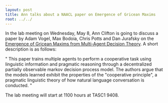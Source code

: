 ```yaml
---
layout: post
title: Ann talks about a NAACL paper on Emergence of Gricean Maxims
root: ../../
---
```


In the lab meeting on Wednesday, May 8, Ann Clifton is going to discuss a paper by Adam Vogel, Max Bodoia, Chris Potts and Dan Jurafsky on the <a href="http://nlp.stanford.edu/pubs/cards-naacl2013.pdf">Emergence of Gricean Maxims from Multi-Agent Decision Theory</a>. A short description is as follows: 

" This paper trains multiple agents to perform a cooperative task using linguistic information and pragmatic reasoning through a decentralized partially observable markov decision process model.  The authors argue that the models learned exhibit the properties of the "cooperative principle", a pragmatic linguistic theory of how natural language conversation is conducted. "

The lab meeting will start at 1100 hours at TASC1 9408.
